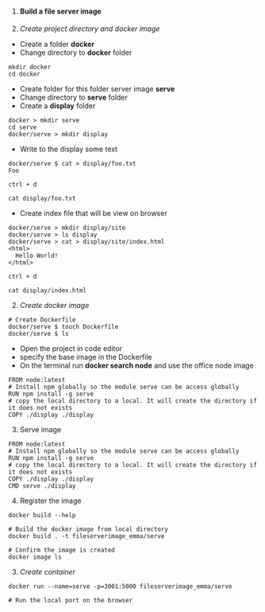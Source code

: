1. #### Build a file server image
1. _Create project directory and docker image_
- Create a folder **docker**
- Change directory to **docker** folder
```
mkdir docker
cd docker
```
- Create folder for this folder server image **serve**
- Change directory to **serve** folder
- Create a **display** folder 
```
docker > mkdir serve
cd serve
docker/serve > mkdir display
```
- Write to the display some text
```
docker/serve $ cat > display/foo.txt
Foo

ctrl + d

cat display/foo.txt
```

- Create index file that will be view on browser

```
docker/serve > mkdir display/site
docker/serve > ls display
docker/serve > cat > display/site/index.html
<html>
  Hello World!
</html>

ctrl + d

cat display/index.html
```

2. _Create docker image_

```
# Create Dockerfile
docker/serve $ touch Dockerfile
docker/serve $ ls
```
- Open the project in code editor
- specify the base image in the Dockerfile
- On the terminal run **docker search node** and use the office node image

```
FROM node:latest
# Install npm globally so the module serve can be access globally
RUN npm install -g serve
# copy the local directory to a local. It will create the directory if it does not exists
COPY ./display ./display
```

3. Serve image

```
FROM node:latest
# Install npm globally so the module serve can be access globally
RUN npm install -g serve
# copy the local directory to a local. It will create the directory if it does not exists
COPY ./display ./display
CMD serve ./display
```

4. Register the image

```
docker build --help

# Build the docker image from local directory
docker build . -t fileserverimage_emma/serve

# Confirm the image is created
docker image ls
```

3. _Create container_

```
docker run --name=serve -p=3001:5000 fileserverimage_emma/serve

# Run the local port on the browser
```